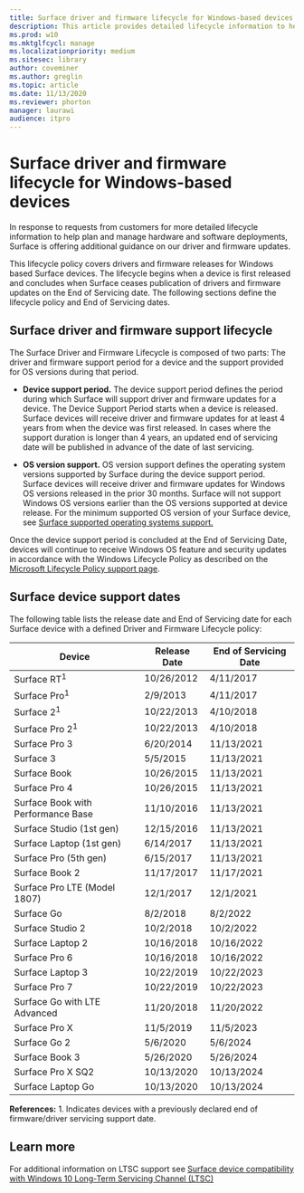 ```yaml
---
title: Surface driver and firmware lifecycle for Windows-based devices
description: This article provides detailed lifecycle information to help plan and manage hardware and software deployments. 
ms.prod: w10
ms.mktglfcycl: manage
ms.localizationpriority: medium
ms.sitesec: library
author: coveminer
ms.author: greglin
ms.topic: article
ms.date: 11/13/2020
ms.reviewer: phorton
manager: laurawi
audience: itpro
---
```


# Surface driver and firmware lifecycle for Windows-based devices
 
In response to requests from customers for more detailed lifecycle information to help plan and manage hardware and software deployments, Surface is offering additional guidance on our driver and firmware updates.
 
This lifecycle policy covers drivers and firmware releases for Windows based Surface devices. The lifecycle begins when a device is first released and concludes when Surface ceases publication of drivers and firmware updates on the End of Servicing date. The following sections define the lifecycle policy and End of Servicing dates.

## Surface driver and firmware support lifecycle
 
The Surface Driver and Firmware Lifecycle is composed of two parts: The driver and firmware support period for a device and the support provided for OS versions during that period.

- **Device support period.** The device support period defines the period during which Surface will support driver and firmware updates for a device. The Device Support Period starts when a device is released. Surface devices will receive driver and firmware updates for at least 4 years from when the device was first released. In cases where the support duration is longer than 4 years, an updated end of servicing date will be published in advance of the date of last servicing.

- **OS version support.** OS version support defines the operating system versions supported by Surface during the device support period. Surface devices will receive driver and firmware updates for Windows OS versions released in the prior 30 months. Surface will not support Windows OS versions earlier than the OS versions supported at device release. For the minimum supported OS version of your Surface device, see [Surface supported operating systems support.](https://support.microsoft.com/en-us/help/2858199/surface-supported-operating-systems)  

 
Once the device support period is concluded at the End of Servicing Date, devices will continue to receive Windows OS feature and security updates in accordance with the Windows Lifecycle Policy as described on the  [Microsoft Lifecycle Policy support page](https://support.microsoft.com/en-us/hub/4095338/microsoft-lifecycle-policy).
 

## Surface device support dates

The following table lists the release date and End of Servicing date for each Surface device with a defined Driver and Firmware Lifecycle policy:
 

| Device                             | Release Date | End of Servicing Date |
| ---------------------------------- | ------------ | --------------------- |
| Surface RT<sup>1</sup>             | 10/26/2012   | 4/11/2017             |
| Surface Pro<sup>1</sup>            | 2/9/2013     | 4/11/2017             |
| Surface 2<sup>1</sup>              | 10/22/2013   | 4/10/2018             |
| Surface Pro 2<sup>1</sup>          | 10/22/2013   | 4/10/2018             |
| Surface Pro 3                      | 6/20/2014    | 11/13/2021            |
| Surface 3                          | 5/5/2015     | 11/13/2021            |
| Surface Book                       | 10/26/2015   | 11/13/2021            |
| Surface Pro 4                      | 10/26/2015   | 11/13/2021            |
| Surface Book with Performance Base | 11/10/2016   | 11/13/2021            |
| Surface Studio (1st gen)           | 12/15/2016   | 11/13/2021            |
| Surface Laptop (1st gen)           | 6/14/2017    | 11/13/2021            |
| Surface Pro (5th gen)              | 6/15/2017    | 11/13/2021            |
| Surface Book 2                     | 11/17/2017   | 11/17/2021            |
| Surface Pro LTE (Model 1807)       | 12/1/2017    | 12/1/2021             |
| Surface Go                         | 8/2/2018     | 8/2/2022              |
| Surface Studio 2                   | 10/2/2018    | 10/2/2022             |
| Surface Laptop 2                   | 10/16/2018   | 10/16/2022            |
| Surface Pro 6                      | 10/16/2018   | 10/16/2022            |
| Surface Laptop 3                   | 10/22/2019   | 10/22/2023            |
| Surface Pro 7                      | 10/22/2019   | 10/22/2023            |
| Surface Go with LTE Advanced       | 11/20/2018   | 11/20/2022            |
| Surface Pro X                      | 11/5/2019    | 11/5/2023             |
| Surface Go 2                       | 5/6/2020     | 5/6/2024              |
| Surface Book 3                     | 5/26/2020    | 5/26/2024             |
| Surface Pro X SQ2                  | 10/13/2020   | 10/13/2024            |
| Surface Laptop Go                  | 10/13/2020   | 10/13/2024            |

 
**References:** 1. Indicates devices with a previously declared end of firmware/driver servicing support date.
 
## Learn more

For additional information on LTSC support see [Surface device compatibility with Windows 10 Long-Term Servicing Channel (LTSC)](surface-device-compatibility-with-windows-10-ltsc.md)
 
 

